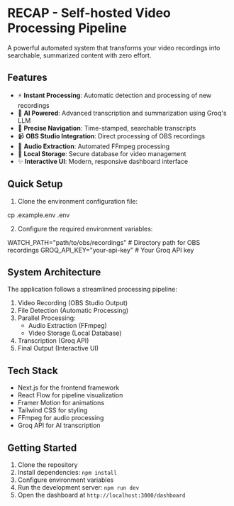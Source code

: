
# RECAP - Self-hosted Video Processing Pipeline

A powerful automated system that transforms your video recordings into searchable, summarized content with zero effort.

## Features

- ⚡ **Instant Processing**: Automatic detection and processing of new recordings
- 🤖 **AI Powered**: Advanced transcription and summarization using Groq's LLM
- 🎯 **Precise Navigation**: Time-stamped, searchable transcripts
- 📹 **OBS Studio Integration**: Direct processing of OBS recordings
- 🎵 **Audio Extraction**: Automated FFmpeg processing
- 💾 **Local Storage**: Secure database for video management
- ✨ **Interactive UI**: Modern, responsive dashboard interface

## Quick Setup

1. Clone the environment configuration file:

cp .example.env .env


2. Configure the required environment variables:

WATCH_PATH="path/to/obs/recordings"  # Directory path for OBS recordings
GROQ_API_KEY="your-api-key"         # Your Groq API key


## System Architecture

The application follows a streamlined processing pipeline:

1. Video Recording (OBS Studio Output)
2. File Detection (Automatic Processing)
3. Parallel Processing:
   - Audio Extraction (FFmpeg)
   - Video Storage (Local Database)
4. Transcription (Groq API)
5. Final Output (Interactive UI)

## Tech Stack

- Next.js for the frontend framework
- React Flow for pipeline visualization
- Framer Motion for animations
- Tailwind CSS for styling
- FFmpeg for audio processing
- Groq API for AI transcription

## Getting Started

1. Clone the repository
2. Install dependencies: `npm install`
3. Configure environment variables
4. Run the development server: `npm run dev`
5. Open the dashboard at `http://localhost:3000/dashboard`
